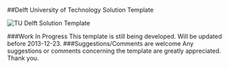 ##Delft University of Technology Solution Template

![TU Delft Solution Template](https://raw.github.com/MartinRogalla/TUDelft-SolutionTemplate/master/screenshot.png)

###Work In Progress
This template is still being developed. Will be updated before 2013-12-23.
###Suggestions/Comments are welcome
Any suggestions or comments concerning the template are greatly appreciated. Thank you.
